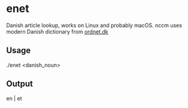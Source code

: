 # enet
Danish article lookup, works on Linux and probably macOS. nccm uses modern Danish dictionary from [ordnet.dk](http://ordnet.dk/ddo)
## Usage
./enet <danish_noun>
## Output 
en | et
